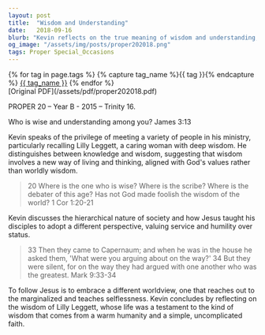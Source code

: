 ```yaml
---
layout: post
title:  "Wisdom and Understanding"
date:   2018-09-16
blurb: "Kevin reflects on the true meaning of wisdom and understanding, contrasting it with mere knowledge. He shares the story of Lilly Leggett, a woman of profound insight and care, who exemplified wisdom in her simple yet impactful life. The sermon draws from the Letter of James and the teachings of Jesus to emphasize a life of service and humility, challenging the worldly pursuit of status and power."
og_image: "/assets/img/posts/proper202018.png"
tags: Proper Special_Occasions
---    
```

<div class="tag-pills">
  {% for tag in page.tags %}
    {% capture tag_name %}{{ tag }}{% endcapture %}
    <a href="{{ site.baseurl }}/tag/{{ tag_name | slugify }}" class="tag-pill">{{ tag_name }}</a>
  {% endfor %}
</div>
[Original PDF](/assets/pdf/proper202018.pdf)

PROPER 20 – Year B - 2015 – Trinity 16.

Who is wise and understanding among you? James 3:13

Kevin speaks of the privilege of meeting a variety of people in his ministry, particularly recalling Lilly Leggett, a caring woman with deep wisdom. He distinguishes between knowledge and wisdom, suggesting that wisdom involves a new way of living and thinking, aligned with God's values rather than worldly wisdom.

> 20 Where is the one who is wise? Where is the scribe? Where is the debater of this age? Has not God made foolish the wisdom of the world? 1 Cor 1:20-21

Kevin discusses the hierarchical nature of society and how Jesus taught his disciples to adopt a different perspective, valuing service and humility over status.

> 33 Then they came to Capernaum; and when he was in the house he asked them, 'What were you arguing about on the way?' 34 But they were silent, for on the way they had argued with one another who was the greatest. Mark 9:33-34

To follow Jesus is to embrace a different worldview, one that reaches out to the marginalized and teaches selflessness. Kevin concludes by reflecting on the wisdom of Lilly Leggett, whose life was a testament to the kind of wisdom that comes from a warm humanity and a simple, uncomplicated faith.
